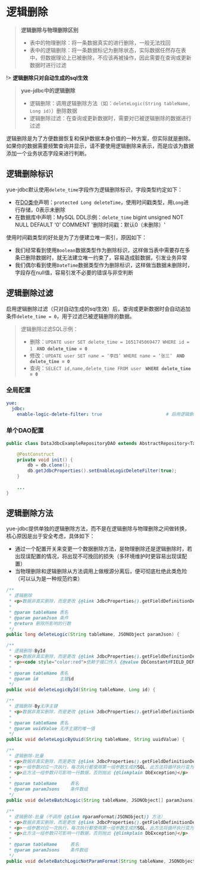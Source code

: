 # 逻辑删除
> **逻辑删除与物理删除区别**
> - 表中的物理删除：将一条数据真实的进行删除，一般无法找回
> - 表中的逻辑删除：将一条数据标记为删除状态，实际数据任然存在表中，但数据理论上已被删除，不应该再被操作，因此需要在查询或更新数据时进行过滤

!> **逻辑删除只对自动生成的sql生效**

> **yue-jdbc中的逻辑删除**
> - 逻辑删除：调用逻辑删除方法（如：`deleteLogic(String tableName, Long id)`）删除数据
> - 逻辑删除过滤：在查询或更新数据时，需要对已被逻辑删除的数据进行过滤

逻辑删除是为了方便数据恢复和保护数据本身价值的一种方案，但实际就是删除。如果你的数据需要频繁查询并显示，请不要使用逻辑删除来表示，而是应该为数据添加一个业务状态字段来进行判断。

## 逻辑删除标识
yue-jdbc默认使用`delete_time`字段作为逻辑删除标识，字段类型约定如下：
- 在[DO类中](data/jdbc/DO基类.md)声明：`protected Long deleteTime`，使用时间戳类型，用`Long`进行存储，0表示未删除
- 在数据库中声明：MySQL DDL示例：`delete_time` bigint unsigned NOT NULL DEFAULT '0' COMMENT '删除时间戳：默认0（未删除）'

使用时间戳类型的好处是为了方便建立唯一索引，原因如下：
- 我们经常看到使用`Boolean`数据类型作为删除标识，这样做当表中需要存在多条已删除数据时，就无法建立唯一约束了，容易造成脏数据，引发业务异常
- 我们偶尔看到使用`DateTime`数据类型作为删除标识，这样做当数据未删除时，字段存在null值，容易引发不必要的错误与非空判断

## 逻辑删除过滤
启用逻辑删除过滤（只对自动生成的sql生效）后，查询或更新数据时会自动追加条件`delete_time = 0`，用于过滤已被逻辑删除的数据。

> 逻辑删除过滤SQL示例：
> - 删除：`UPDATE user SET delete_time = 1651745069477 WHERE id = 1` **` AND delete_time = 0`**
> - 修改：`UPDATE user SET name = ‘李四’ WHERE name = ‘张三’` **` AND delete_time = 0`**
> - 查询：`SELECT id,name,delete_time FROM user` **` WHERE delete_time = 0`**

### 全局配置
```yml
yue:
  jdbc:
    enable-logic-delete-filter: true                        # 启用逻辑删除过滤（只对自动生成的sql生效）
```

### 单个DAO配置
```java
public class DataJdbcExampleRepositoryDAO extends AbstractRepository<TableExampleTestDO> {

	@PostConstruct
	private void init() {
		db = db.clone();
		db.getJdbcProperties().setEnableLogicDeleteFilter(true);
	}
	
	...
}
```

## 逻辑删除方法
yue-jdbc提供单独的逻辑删除方法，而不是在逻辑删除与物理删除之间做转换，核心原因是出于安全考虑，具体如下：
- 通过一个配置开关来变更一个数据删除方法，是物理删除还是逻辑删除时，若出现误配置的情况，将出现不可挽回的损失（多环境维护时更容易出现误配置）
- 当物理删除和逻辑删除从方法调用上做根源分离后，便可彻底杜绝此类危险（可以认为是一种规范约束）

```java
/**
 * 逻辑删除
 * <p>数据非真实删除，而是更改 {@link JdbcProperties().getFieldDefinitionDeleteTime()} 字段值为时间戳，代表数据已删除
 *
 * @param tableName 表名
 * @param paramJson 条件
 * @return 删除所影响的行数
 */
public long deleteLogic(String tableName, JSONObject paramJson) {

/**
 * 逻辑删除-ById
 * <p>数据非真实删除，而是更改 {@link JdbcProperties().getFieldDefinitionDeleteTime()} 字段值为时间戳，代表数据已删除
 * <p><code style="color:red">依赖于接口传入 {@value DbConstant#FIELD_DEFINITION_PRIMARY_KEY} 参数时慎用此方法</code>，避免有序主键被遍历风险，造成数据越权行为。推荐使用 {@link #deleteLogicByUuid(String, String)}</p>
 * 
 * @param tableName	表名
 * @param id     	主键id
 */
public void deleteLogicById(String tableName, Long id) {

/**
 * 逻辑删除-By无序主键
 * <p>数据非真实删除，而是更改 {@link JdbcProperties().getFieldDefinitionDeleteTime()} 字段值为时间戳，代表数据已删除
 *
 * @param tableName 表名
 * @param uuidValue 无序主键的唯一值
 */
public void deleteLogicByUuid(String tableName, String uuidValue) {

/**
 * 逻辑删除-批量
 * <p>数据非真实删除，而是更改 {@link JdbcProperties().getFieldDefinitionDeleteTime()} 字段值为时间戳，代表数据已删除
 * <p>一组参数对应一次执行，每次执行都使用第一组参数生成的SQL，此方法将循环执行变为批处理，性能极佳</p>
 * <p>此方法一组参数只可影响一行数据，否则抛出 {@linkplain DbException}</p>
 * 
 * @param tableName		表名
 * @param paramJsons	条件数组
 */
public void deleteBatchLogic(String tableName, JSONObject[] paramJsons) {

/**
 * 逻辑删除-批量（不调用 {@link #paramFormat(JSONObject)} 方法）
 * <p>数据非真实删除，而是更改 {@link JdbcProperties().getFieldDefinitionDeleteTime()} 字段值为时间戳，代表数据已删除
 * <p>一组参数对应一次执行，每次执行都使用第一组参数生成的SQL，此方法将循环执行变为批处理，性能极佳</p>
 * <p>此方法一组参数只可影响一行数据，否则抛出 {@linkplain DbException}</p>
 *
 * @param tableName		表名
 * @param paramJsons	条件数组
 */
public void deleteBatchLogicNotParamFormat(String tableName, JSONObject[] paramJsons) {
```
